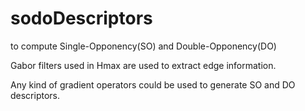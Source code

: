 sodoDescriptors
===============

to compute Single-Opponency(SO) and Double-Opponency(DO)

Gabor filters used in Hmax are used to extract edge information. 

Any kind of gradient operators could be used to generate SO and DO descriptors.


